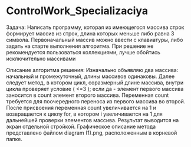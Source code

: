 # ControlWork_Specializaciya

Задача: Написать программу, которая из имеющегося массива строк формирует массив из строк, длина которых меньше либо равна 3 символа. Первоначальный массив можно ввести с клавиатуры, либо задать на старте выполнения алгоритма. При решение не рекомендуется пользоваться коллекциями, лучше обойтись исключительно массивами

Описание алгоритма решения:
Изначально объявляю два массива: начальный и промежуточный, длины массивов одинаковы. Далее следует метод, в котором цикл, соразмерный длине массива, внутри цикла проверяет условие ( <=3 ); если да - элемент первого массива заносится в count элемент второго массива. 
Переменная count требуется для  поочередного переноса из первого массива во второй. 
После присвоения переменная count увеличивается на 1 и возвращается к циклу for, в котором i увеличивается на 1 для дальнейшей проверки элементов массива. 
Результат выводится на экран отдельной стройкой.
Графическое описание метода представлено файлом diagram (1).png, расположенным в корневой папке.
